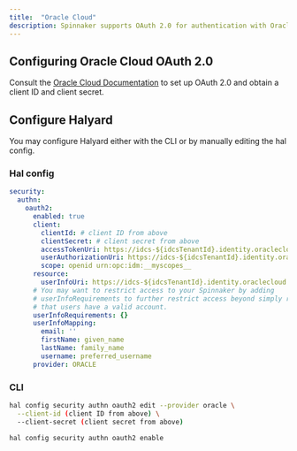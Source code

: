 ```yaml
---
title:  "Oracle Cloud"
description: Spinnaker supports OAuth 2.0 for authentication with Oracle Cloud OAuth.
---
```


## Configuring Oracle Cloud OAuth 2.0

Consult the [Oracle Cloud Documentation](https://docs.oracle.com/en/cloud/get-started/subscriptions-cloud/ocuid/introduction-oauth-oracle-cloud.html)
to set up OAuth 2.0 and obtain a client ID and client secret.

## Configure Halyard

You may configure Halyard either with the CLI or by manually editing the hal config.

### Hal config

```yaml
security:
  authn:
    oauth2:
      enabled: true
      client:
        clientId: # client ID from above
        clientSecret: # client secret from above
        accessTokenUri: https://idcs-${idcsTenantId}.identity.oraclecloud.com/oauth2/v1/token
        userAuthorizationUri: https://idcs-${idcsTenantId}.identity.oraclecloud.com/oauth2/v1/authorize
        scope: openid urn:opc:idm:__myscopes__
      resource:
        userInfoUri: https://idcs-${idcsTenantId}.identity.oraclecloud.com/oauth2/v1/userinfo
      # You may want to restrict access to your Spinnaker by adding
      # userInfoRequirements to further restrict access beyond simply requiring
      # that users have a valid account.
      userInfoRequirements: {}
      userInfoMapping:
        email: ''
        firstName: given_name
        lastName: family_name
        username: preferred_username
      provider: ORACLE
```

### CLI

```bash
hal config security authn oauth2 edit --provider oracle \
  --client-id (client ID from above) \
  --client-secret (client secret from above)

hal config security authn oauth2 enable

```
